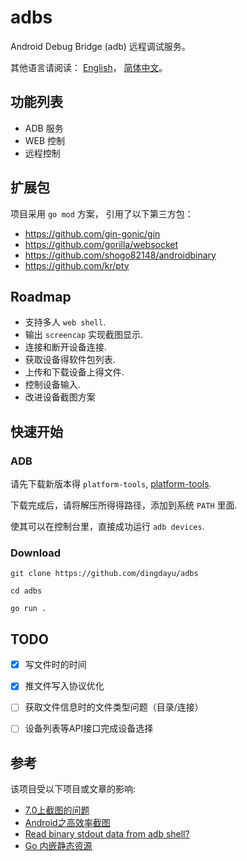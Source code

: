 # adbs

Android Debug Bridge (adb) 远程调试服务。

其他语言请阅读： [English](README.md)， [简体中文](README.zh-CN.md)。

## 功能列表

* ADB 服务
* WEB 控制
* 远程控制

## 扩展包

项目采用 `go mod` 方案，  引用了以下第三方包：

- https://github.com/gin-gonic/gin
- https://github.com/gorilla/websocket
- https://github.com/shogo82148/androidbinary
- https://github.com/kr/pty

## Roadmap

* 支持多人 `web shell`.
* 输出 `screencap` 实现截图显示.
* 连接和断开设备连接.
* 获取设备得软件包列表.
* 上传和下载设备上得文件.
* 控制设备输入.
* 改进设备截图方案

## 快速开始

### ADB

请先下载新版本得 `platform-tools`, [platform-tools](https://developer.android.com/studio/releases/platform-tools).

下载完成后，请将解压所得得路径，添加到系统 `PATH` 里面.

使其可以在控制台里，直接成功运行 `adb devices`.

### Download

```shell
git clone https://github.com/dingdayu/adbs

cd adbs

go run .
```

## TODO

- [X] 写文件时的时间
- [X] 推文件写入协议优化
- [ ] 获取文件信息时的文件类型问题（目录/连接）
- [ ] 设备列表等API接口完成设备选择


## 参考

该项目受以下项目或文章的影响: 

- [7.0上截图的问题](https://github.com/mzlogin/awesome-adb/issues/33)
- [Android之高效率截图](https://juejin.im/post/5bab409ef265da0afc2c032e)
- [Read binary stdout data from adb shell?](https://stackoverflow.com/questions/13578416/read-binary-stdout-data-from-adb-shell)
- [Go 内嵌静态资源](http://fuxiaohei.me/2016/10/1/go-binary-embed-asset.html)